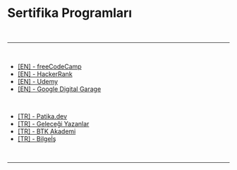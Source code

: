 # Sertifika Programları

<br>

---

<br>

- [[EN] - freeCodeCamp](https://www.freecodecamp.org/)
- [[EN] - HackerRank](https://www.hackerrank.com/)
- [[EN] - Udemy](https://www.udemy.com/)
- [[EN] - Google Digital Garage](https://learndigital.withgoogle.com/digitalgarage/)

<br>

- [[TR] - Patika.dev](https://app.patika.dev/paths)
- [[TR] - Geleceği Yazanlar](https://gelecegiyazanlar.turkcell.com.tr/)
- [[TR] - BTK Akademi](https://www.btkakademi.gov.tr/portal)
- [[TR] - Bilgeİş](https://bilgeis.net/)

<br>

---
